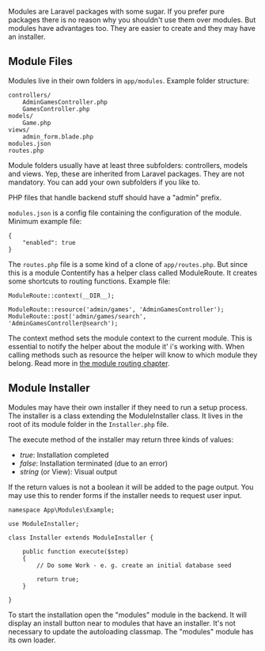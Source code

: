 Modules are Laravel packages with some sugar. If you prefer pure packages there is no reason why you shouldn't use them over modules. But modules have advantages too. They are easier to create and they may have an installer.

## Module Files

Modules live in their own folders in `app/modules`. Example folder structure:

    controllers/
        AdminGamesController.php
        GamesController.php
    models/
        Game.php
    views/
        admin_form.blade.php
    modules.json
    routes.php

Module folders usually have at least three subfolders: controllers, models and views. Yep, these are inherited from Laravel packages. They are not mandatory. You can add your own subfolders if you like to. 

PHP files that handle backend stuff should have a "admin" prefix.

 `modules.json` is a config file containing the configuration of the module. Minimum example file:

    {
        "enabled": true
    }

The `routes.php` file is a some kind of a clone of `app/routes.php`. But since this is a module Contentify has a helper class called ModuleRoute. It creates some shortcuts to routing functions. Example file:

    ModuleRoute::context(__DIR__);

    ModuleRoute::resource('admin/games', 'AdminGamesController');
    ModuleRoute::post('admin/games/search', 'AdminGamesController@search');

The context method sets the module context to the current module. This is essential to notify the helper about the module it' i's working with. When calling methods such as resource the helper will know to which module they belong. Read more in [the module routing chapter](Module_Routing).

## Module Installer

Modules may have their own installer if they need to run a setup process. The installer is a class extending the ModuleInstaller class. It lives in the root of its module folder in the `Installer.php` file.

The execute method of the installer may return three kinds of values:

* *true*: Installation completed
* *false*: Installation terminated (due to an error)
* *string* (or View): Visual output 

If the return values is not a boolean it will be added to the page output. You may use this to render forms if the installer needs to request user input.

    namespace App\Modules\Example;

    use ModuleInstaller;

    class Installer extends ModuleInstaller {

        public function execute($step)
        {
            // Do some Work - e. g. create an initial database seed

            return true;
        }

    }

To start the installation open the "modules" module in the backend. It will display an install button near to modules that have an installer. It's not necessary to update the autoloading classmap. The "modules" module has its own loader.